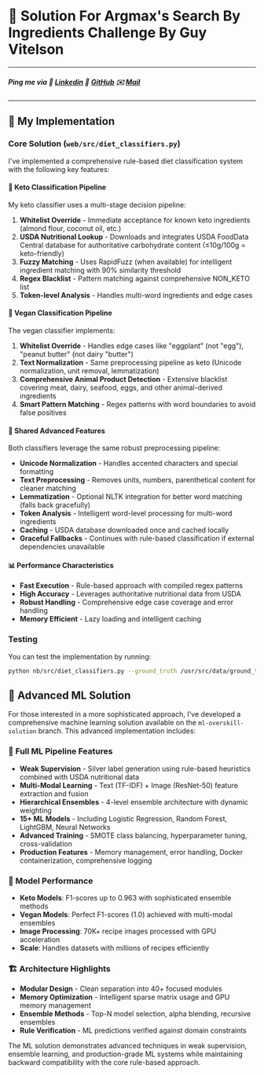 # 🥑 Solution For Argmax's Search By Ingredients Challenge By **Guy Vitelson**

---
##### Ping me via 🔗 **[Linkedin](https://www.linkedin.com/in/guyvitelson/)**  🐙 **[GitHub](https://github.com/v1t3ls0n)**  ✉️ **[Mail](mailto:guyvitelson@gmail.com)**
---

## 🧠 My Implementation

### Core Solution (`web/src/diet_classifiers.py`)

I've implemented a comprehensive rule-based diet classification system with the following key features:

#### 🥑 Keto Classification Pipeline
My keto classifier uses a multi-stage decision pipeline:

1. **Whitelist Override** - Immediate acceptance for known keto ingredients (almond flour, coconut oil, etc.)
2. **USDA Nutritional Lookup** - Downloads and integrates USDA FoodData Central database for authoritative carbohydrate content (≤10g/100g = keto-friendly)
3. **Fuzzy Matching** - Uses RapidFuzz (when available) for intelligent ingredient matching with 90% similarity threshold
4. **Regex Blacklist** - Pattern matching against comprehensive NON_KETO list
5. **Token-level Analysis** - Handles multi-word ingredients and edge cases

#### 🌱 Vegan Classification Pipeline
The vegan classifier implements:

1. **Whitelist Override** - Handles edge cases like "eggplant" (not "egg"), "peanut butter" (not dairy "butter")
2. **Text Normalization** - Same preprocessing pipeline as keto (Unicode normalization, unit removal, lemmatization)
3. **Comprehensive Animal Product Detection** - Extensive blacklist covering meat, dairy, seafood, eggs, and other animal-derived ingredients
4. **Smart Pattern Matching** - Regex patterns with word boundaries to avoid false positives

#### 🔧 Shared Advanced Features
Both classifiers leverage the same robust preprocessing pipeline:
- **Unicode Normalization** - Handles accented characters and special formatting
- **Text Preprocessing** - Removes units, numbers, parenthetical content for cleaner matching
- **Lemmatization** - Optional NLTK integration for better word matching (falls back gracefully)
- **Token Analysis** - Intelligent word-level processing for multi-word ingredients
- **Caching** - USDA database downloaded once and cached locally
- **Graceful Fallbacks** - Continues with rule-based classification if external dependencies unavailable

#### 📊 Performance Characteristics
- **Fast Execution** - Rule-based approach with compiled regex patterns
- **High Accuracy** - Leverages authoritative nutritional data from USDA
- **Robust Handling** - Comprehensive edge case coverage and error handling
- **Memory Efficient** - Lazy loading and intelligent caching

### Testing
You can test the implementation by running:
```bash
python nb/src/diet_classifiers.py --ground_truth /usr/src/data/ground_truth_sample.csv
```

## 🤖 Advanced ML Solution

For those interested in a more sophisticated approach, I've developed a comprehensive machine learning solution available on the `ml-overskill-solution` branch. This advanced implementation includes:

### 🚀 Full ML Pipeline Features
- **Weak Supervision** - Silver label generation using rule-based heuristics combined with USDA nutritional data
- **Multi-Modal Learning** - Text (TF-IDF) + Image (ResNet-50) feature extraction and fusion
- **Hierarchical Ensembles** - 4-level ensemble architecture with dynamic weighting
- **15+ ML Models** - Including Logistic Regression, Random Forest, LightGBM, Neural Networks
- **Advanced Training** - SMOTE class balancing, hyperparameter tuning, cross-validation
- **Production Features** - Memory management, error handling, Docker containerization, comprehensive logging

### 🎯 Model Performance
- **Keto Models**: F1-scores up to 0.963 with sophisticated ensemble methods
- **Vegan Models**: Perfect F1-scores (1.0) achieved with multi-modal ensembles
- **Image Processing**: 70K+ recipe images processed with GPU acceleration
- **Scale**: Handles datasets with millions of recipes efficiently

### 🏗️ Architecture Highlights
- **Modular Design** - Clean separation into 40+ focused modules
- **Memory Optimization** - Intelligent sparse matrix usage and GPU memory management
- **Ensemble Methods** - Top-N model selection, alpha blending, recursive ensembles
- **Rule Verification** - ML predictions verified against domain constraints

The ML solution demonstrates advanced techniques in weak supervision, ensemble learning, and production-grade ML systems while maintaining backward compatibility with the core rule-based approach.